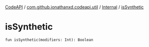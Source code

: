 [CodeAPI](../../index.md) / [com.github.jonathanxd.codeapi.util](../index.md) / [Internal](index.md) / [isSynthetic](.)

# isSynthetic

`fun isSynthetic(modifiers: Int): Boolean`